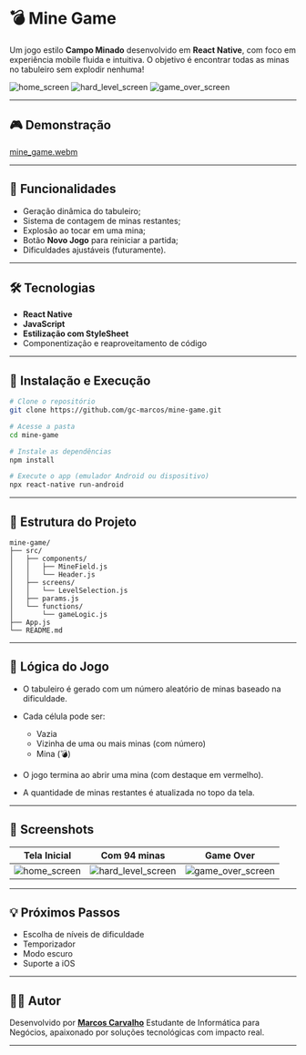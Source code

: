 # 💣 Mine Game

Um jogo estilo **Campo Minado** desenvolvido em **React Native**, com foco em experiência mobile fluida e intuitiva. O objetivo é encontrar todas as minas no tabuleiro sem explodir nenhuma!

![home_screen](https://github.com/user-attachments/assets/bd6d9558-40c2-48c7-8596-066c6cf4315e)
![hard_level_screen](https://github.com/user-attachments/assets/e2cfa96b-f534-4365-88e3-99be2be96465)
![game_over_screen](https://github.com/user-attachments/assets/a982021c-b8f9-485c-afa2-d31654c73f1d)

---

## 🎮 Demonstração

[mine_game.webm](https://github.com/user-attachments/assets/0e4ee9d3-7972-4d5f-9e07-6f11bd9ebfbf)

---

## 📱 Funcionalidades

* Geração dinâmica do tabuleiro;
* Sistema de contagem de minas restantes;
* Explosão ao tocar em uma mina;
* Botão **Novo Jogo** para reiniciar a partida;
* Dificuldades ajustáveis (futuramente).

---

## 🛠️ Tecnologias

* **React Native**
* **JavaScript**
* **Estilização com StyleSheet**
* Componentização e reaproveitamento de código

---

## 🚀 Instalação e Execução

```bash
# Clone o repositório
git clone https://github.com/gc-marcos/mine-game.git

# Acesse a pasta
cd mine-game

# Instale as dependências
npm install

# Execute o app (emulador Android ou dispositivo)
npx react-native run-android
```

---

## 📂 Estrutura do Projeto

```
mine-game/
├── src/
│   ├── components/
│   │   ├── MineField.js
│   │   └── Header.js
│   ├── screens/
│   │   └── LevelSelection.js
│   ├── params.js
│   └── functions/
│       └── gameLogic.js
├── App.js
└── README.md
```

---

## 🧠 Lógica do Jogo

* O tabuleiro é gerado com um número aleatório de minas baseado na dificuldade.
* Cada célula pode ser:

  * Vazia
  * Vizinha de uma ou mais minas (com número)
  * Mina (💣)
* O jogo termina ao abrir uma mina (com destaque em vermelho).
* A quantidade de minas restantes é atualizada no topo da tela.

---

## 📸 Screenshots

| Tela Inicial                        | Com 94 minas                        | Game Over                               |
| ----------------------------------- | ----------------------------------- | --------------------------------------- |
| ![home_screen](https://github.com/user-attachments/assets/ea6ed1fc-2ddb-49c8-ba19-3148407141d4) | ![hard_level_screen](https://github.com/user-attachments/assets/6d5bd959-132c-4fec-9fc6-45fcc8ff0b0f) | ![game_over_screen](https://github.com/user-attachments/assets/2635264f-9da8-46f2-8f26-a27cc8e1f379) |

---

## 💡 Próximos Passos

* Escolha de níveis de dificuldade
* Temporizador
* Modo escuro
* Suporte a iOS

---

## 👨‍💻 Autor

Desenvolvido por **[Marcos Carvalho](https://github.com/gc-marcos)**
Estudante de Informática para Negócios, apaixonado por soluções tecnológicas com impacto real.

---
